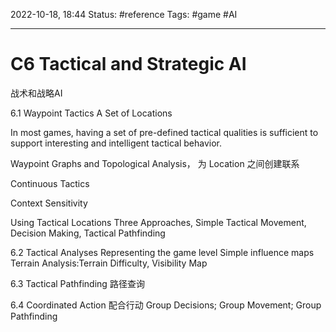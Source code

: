 2022-10-18, 18:44
Status: #reference
Tags: #game #AI

---

# C6 Tactical and Strategic AI

战术和战略AI

6.1 Waypoint Tactics
A Set of Locations

In most games, having a set of pre-defined tactical qualities is sufficient to support interesting and intelligent tactical behavior.

Waypoint Graphs and Topological Analysis， 为 Location 之间创建联系

Continuous Tactics

Context Sensitivity

Using Tactical Locations
Three Approaches, Simple Tactical Movement, Decision Making, Tactical Pathfinding

6.2 Tactical Analyses
Representing the game level
Simple influence maps
Terrain Analysis:Terrain Difficulty, Visibility Map

6.3 Tactical Pathfinding
路径查询

6.4 Coordinated Action 配合行动
Group Decisions; Group Movement; Group Pathfinding
